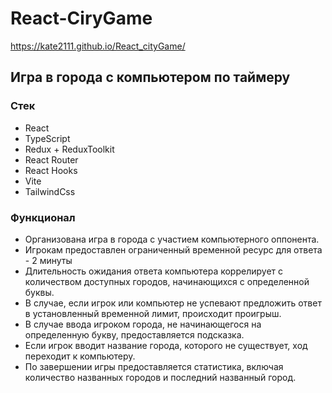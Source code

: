 # React-CiryGame

https://kate2111.github.io/React_cityGame/

<h2>Игра в города с компьютером по таймеру</h2>

<h3>Стек</h3>
<ul>
    <li>React</li>
    <li>TypeScript</li>
    <li>Redux + ReduxToolkit</li>
    <li>React Router</li>
    <li>React Hooks</li>
    <li>Vite</li>
    <li>TailwindCss</li>
</ul>

<h3>Функционал</h3>
<ul>
    <li>Организована игра в города с участием компьютерного оппонента.</li>
    <li>Игрокам предоставлен ограниченный временной ресурс для ответа - 2 минуты</li>
    <li>Длительность ожидания ответа компьютера коррелирует с количеством доступных городов, начинающихся с определенной буквы.</li>
    <li>В случае, если игрок или компьютер не успевают предложить ответ в установленный временной лимит, происходит проигрыш.</li>
    <li>В случае ввода игроком города, не начинающегося на определенную букву, предоставляется подсказка.</li>
    <li>Если игрок вводит название города, которого не существует, ход переходит к компьютеру.</li>
    <li>По завершении игры предоставляется статистика, включая количество названных городов и последний названный город.</li>
</ul>
